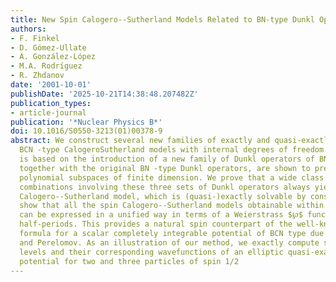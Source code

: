 ```yaml
---
title: New Spin Calogero--Sutherland Models Related to BN-type Dunkl Operators
authors:
- F. Finkel
- D. Gómez-Ullate
- A. González-López
- M.A. Rodríguez
- R. Zhdanov
date: '2001-10-01'
publishDate: '2025-10-21T14:38:48.207482Z'
publication_types:
- article-journal
publication: '*Nuclear Physics B*'
doi: 10.1016/S0550-3213(01)00378-9
abstract: We construct several new families of exactly and quasi-exactly solvable
  BCN -type CalogeroSutherland models with internal degrees of freedom. Our approach
  is based on the introduction of a new family of Dunkl operators of BN type which,
  together with the original BN -type Dunkl operators, are shown to preserve certain
  polynomial subspaces of finite dimension. We prove that a wide class of quadratic
  combinations involving these three sets of Dunkl operators always yields a spin
  Calogero--Sutherland model, which is (quasi-)exactly solvable by construction. We
  show that all the spin Calogero--Sutherland models obtainable within this framework
  can be expressed in a unified way in terms of a Weierstrass $℘$ function with suitable
  half-periods. This provides a natural spin counterpart of the well-known general
  formula for a scalar completely integrable potential of BCN type due to Olshanetsky
  and Perelomov. As an illustration of our method, we exactly compute several energy
  levels and their corresponding wavefunctions of an elliptic quasi-exactly solvable
  potential for two and three particles of spin 1/2
---
```


